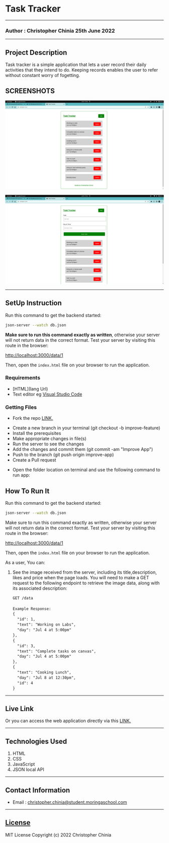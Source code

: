 # Task Tracker
*****
### Author : Christopher Chinia 25th June 2022
****
## Project Description
Task tracker is a simple application that lets a user record their daily activities that they intend to do. Keeping records enables the user to refer without constant worry of fogetting.

## SCREENSHOTS
![Home-page SCREENSHOTS](./Assets/images/Screenshot%20from%202022-07-08%2021-56-34.png)

![Full home-page SCREENSHOTS](./Assets/images/Screenshot%20from%202022-07-08%2021-56-40.png)


********
## SetUp Instruction
Run this command to get the backend started:

```sh
json-server --watch db.json
```

**Make sure to run this command exactly as written**, otherwise your server will
not return data in the correct format. Test your server by visiting this route
in the browser:

[http://localhost:3000/data/1](http://localhost:3000/data/1)

Then, open the `index.html` file on your browser to run the application.


### Requirements
* [HTML](lang Url)
* Text editor eg [Visual Studio Code](https://code.visualstudio.com/download)


### Getting Files
* Fork the repo [LINK.](https://github.com/ChristopherChinia/Task-Tracker)
- Create a new branch in your terminal (git checkout -b improve-feature)
- Install the prerequisites
- Make appropriate changes in file(s)
- Run the server to see the changes
- Add the changes and commit them (git commit -am "Improve App")
- Push to the branch (git push origin improve-app)
- Create a Pull request
* Open the folder location on terminal and use the following command to run app:

## How To Run It
Run this command to get the backend started:

```sh
json-server --watch db.json
```
Make sure to run this command exactly as written,
otherwise your server will
not return data in the correct format. Test your server by visiting this route
in the browser:

[http://localhost:3000/data/1](http://localhost:3000/data/1)

Then, open the `index.html` file on your browser to run the application.

As a user, You can:
1. See the image received from the server, including its title,description, likes and
   price when the page loads. You will need to make a GET request to the
   following endpoint to retrieve the image data, along with its associated
   description:

      ```txt
   GET /data

   Example Response:
   {
        "id": 1,
        "text": "Working on Labs",
        "day": "Jul 4 at 5:00pm"
      },
      {
        "id": 3,
        "text": "Complete tasks on canvas",
        "day": "Jul 4 at 5:00pm"
      },
      {
        "text": "Cooking Lunch",
        "day": "Jul 8 at 12:30pm",
        "id": 4
      }
   ```
*****
## Live Link
Or you can access the web application directly via this [LINK.]() 
*****

## Technologies Used
1. HTML
2. CSS
3. JavaScript
4. JSON local API


*****
## Contact Information
* Email : christopher.chinia@student.moringaschool.com
*****
## [License](LICENSE)
MIT License
Copyright (c) 2022 Christopher Chinia